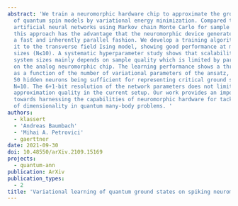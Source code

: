 ```yaml
---
abstract: 'We train a neuromorphic hardware chip to approximate the ground states
  of quantum spin models by variational energy minimization. Compared to variational
  artificial neural networks using Markov chain Monte Carlo for sample generation,
  this approach has the advantage that the neuromorphic device generates samples in
  a fast and inherently parallel fashion. We develop a training algorithm and apply
  it to the transverse field Ising model, showing good performance at moderate system
  sizes (N≤10). A systematic hyperparameter study shows that scalability to larger
  system sizes mainly depends on sample quality which is limited by parameter drifts
  on the analog neuromorphic chip. The learning performance shows a threshold behavior
  as a function of the number of variational parameters of the ansatz, with approximately
  50 hidden neurons being sufficient for representing critical ground states up to
  N=10. The 6+1-bit resolution of the network parameters does not limit the reachable
  approximation quality in the current setup. Our work provides an important step
  towards harnessing the capabilities of neuromorphic hardware for tackling the curse
  of dimensionality in quantum many-body problems. '
authors:
  - klassert
  - 'Andreas Baumbach'
  - 'Mihai A. Petrovici'
  - gaerttner
date: 2021-09-30
doi: 10.48550/arXiv.2109.15169
projects:
  - quantum-ann
publication: ArXiv
publication_types:
  - 2
title: 'Variational learning of quantum ground states on spiking neuromorphic hardware'
---
```

